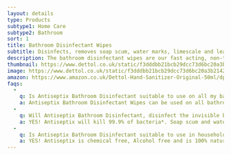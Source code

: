 ```yaml
---
layout: details
type: Products
subtype1: Home Care
subtype2: Bathroom
sort: 1
title: Bathroom Disinfectant Wipes
subtitle: Disinfects, removes soap scum, water marks, limescale and leaves your bathroom smelling fresh.
description: The bathroom disinfectant wipes are our fast acting, non-toxic chemical free formula kills 99.9% of bacteria* including E.coli, Streptococcus, Campylobacter and leaves no chemical residue.  with odour eliminating properties it will leave your bathroom smelling clean.
thumbnail: https://www.dettol.co.uk/static/f3dddbb21bcb29dcc73d6bc20a3b2142/ad85c/tb0ftykukozflgzjnur8.webp
image: https://www.dettol.co.uk/static/f3dddbb21bcb29dcc73d6bc20a3b2142/ad85c/tb0ftykukozflgzjnur8.webp
amazon: https://www.amazon.co.uk/Dettol-Hand-Sanitizer-Original-50ml/dp/B08HYQW9GP/ref=sr_1_4?keywords=dettol+instant+hand+sanitizer&qid=1661961971&refinements=p_76%3A419158031&rnid=419157031&rps=1&sprefix=dettol+instant+%2Caps%2C80&sr=8-4
faqs:
  -
    q: Is Antiseptix Bathroom Disinfectant suitable to use on all my bathroom surfaces?
    a: Antiseptix Bathroom Disinfectant Wipes can be used on all bathroom surfaces except for marble, brass, copper, unfinished wood, carpet, fabric and unwaxed vinyl.
  -
    q: Will Antiseptix Bathroom Disinfectant, disinfect the invisible bacteria in my bathroom?
    a: YES! Antiseptix will kill 99.9% of bacteria*. Soap scum and watermarks are also removed.
  -
    q: Is Antiseptix Bathroom Disinfectant suitable to use in households with children and pets?
    a: YES! Antiseptix is chemical free, Alcohol free and is 100% natural as well and being non- toxic. Please ensure the product remains out of a child’s reach. 
---
```

